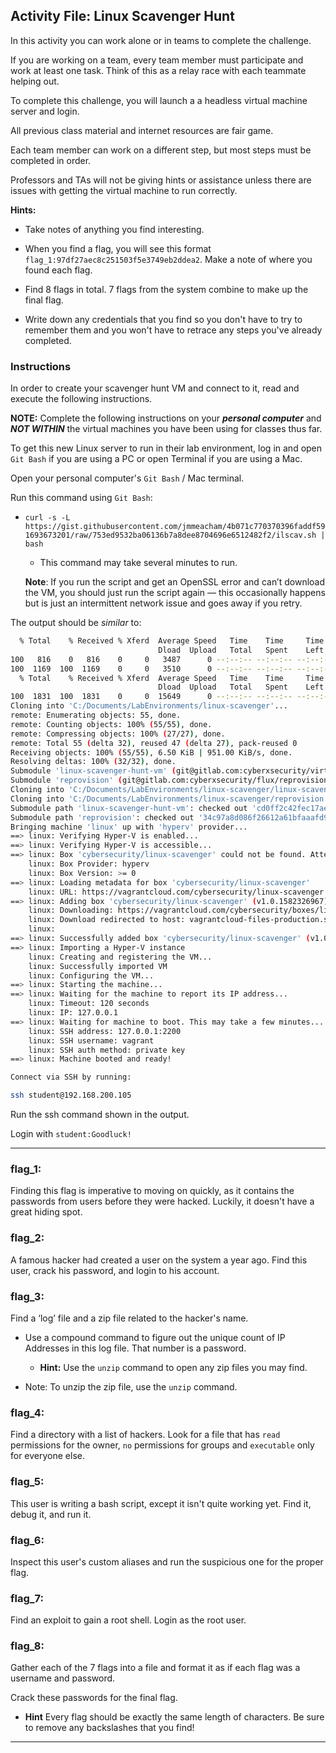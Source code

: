## Activity File: Linux Scavenger Hunt

In this activity you can work alone or in teams to complete the challenge.

If you are working on a team, every team member must participate and work at least one task. Think of this as a relay race with each teammate helping out.

To complete this challenge, you will launch a a headless virtual machine server and login.

All previous class material and internet resources are fair game.

Each team member can work on a different step, but most steps must be completed in order.

Professors and TAs will not be giving hints or assistance unless there are issues with getting the virtual machine to run correctly.

**Hints:**

- Take notes of anything you find interesting.

- When you find a flag, you will see this format `flag_1:97df27aec8c251503f5e3749eb2ddea2`. Make a note of where you found each flag. 

- Find 8 flags in total. 7 flags from the system combine to make up the final flag.

- Write down any credentials that you find so you don't have to try to remember them and you won't have to retrace any steps you've already completed.

### Instructions

In order to create your scavenger hunt VM and connect to it, read and execute the following instructions.

**NOTE:** Complete the following instructions on your _**personal computer**_ and _**NOT WITHIN**_ the virtual machines you have been using for classes thus far.

To get this new Linux server to run in their lab environment, log in and open `Git Bash` if you are using a PC or open Terminal if you are using a Mac.

Open your personal computer's `Git Bash` / Mac terminal.

Run this command using `Git Bash`:

- `curl -s -L https://gist.githubusercontent.com/jmmeacham/4b071c770370396faddf591693673201/raw/753ed9532ba06136b7a8dee8704696e6512482f2/ilscav.sh | bash`

    - This command may take several minutes to run.

    **Note**: If you run the script and get an OpenSSL error and can’t download the VM, you should just run the script again — this occasionally happens but is just an intermittent network issue and goes away if you retry.

The output should be _similar_ to:

```bash
  % Total    % Received % Xferd  Average Speed   Time    Time     Time  Current
                                 Dload  Upload   Total   Spent    Left  Speed
100   816    0   816    0     0   3487      0 --:--:-- --:--:-- --:--:--  3502
100  1169  100  1169    0     0   3510      0 --:--:-- --:--:-- --:--:--  3510
  % Total    % Received % Xferd  Average Speed   Time    Time     Time  Current
                                 Dload  Upload   Total   Spent    Left  Speed
100  1831  100  1831    0     0  15649      0 --:--:-- --:--:-- --:--:-- 15649
Cloning into 'C:/Documents/LabEnvironments/linux-scavenger'...
remote: Enumerating objects: 55, done.
remote: Counting objects: 100% (55/55), done.
remote: Compressing objects: 100% (27/27), done.
remote: Total 55 (delta 32), reused 47 (delta 27), pack-reused 0
Receiving objects: 100% (55/55), 6.50 KiB | 951.00 KiB/s, done.
Resolving deltas: 100% (32/32), done.
Submodule 'linux-scavenger-hunt-vm' (git@gitlab.com:cyberxsecurity/virtual-machines/linux-scavenger-hunt-vm.git) registered for path 'linux-scavenger-hunt-vm'
Submodule 'reprovision' (git@gitlab.com:cyberxsecurity/flux/reprovision.git) registered for path 'reprovision'
Cloning into 'C:/Documents/LabEnvironments/linux-scavenger/linux-scavenger-hunt-vm'...
Cloning into 'C:/Documents/LabEnvironments/linux-scavenger/reprovision'...
Submodule path 'linux-scavenger-hunt-vm': checked out 'cd0ff2c42fec17aeb2d7d65250d539ac9412da18'
Submodule path 'reprovision': checked out '34c97a8d086f26612a61bfaaafd95bb975c968aa'
Bringing machine 'linux' up with 'hyperv' provider...
==> linux: Verifying Hyper-V is enabled...
==> linux: Verifying Hyper-V is accessible...
==> linux: Box 'cybersecurity/linux-scavenger' could not be found. Attempting to find and install...
    linux: Box Provider: hyperv
    linux: Box Version: >= 0
==> linux: Loading metadata for box 'cybersecurity/linux-scavenger'
    linux: URL: https://vagrantcloud.com/cybersecurity/linux-scavenger
==> linux: Adding box 'cybersecurity/linux-scavenger' (v1.0.1582326967) for provider: hyperv
    linux: Downloading: https://vagrantcloud.com/cybersecurity/boxes/linux-scavenger/versions/1.0.1582326967/providers/hyperv.box
    linux: Download redirected to host: vagrantcloud-files-production.s3.amazonaws.com
    linux:
==> linux: Successfully added box 'cybersecurity/linux-scavenger' (v1.0.1582326967) for 'hyperv'!
==> linux: Importing a Hyper-V instance
    linux: Creating and registering the VM...
    linux: Successfully imported VM
    linux: Configuring the VM...
==> linux: Starting the machine...
==> linux: Waiting for the machine to report its IP address...
    linux: Timeout: 120 seconds
    linux: IP: 127.0.0.1
==> linux: Waiting for machine to boot. This may take a few minutes...
    linux: SSH address: 127.0.0.1:2200
    linux: SSH username: vagrant
    linux: SSH auth method: private key
==> linux: Machine booted and ready!

Connect via SSH by running:

ssh student@192.168.200.105
```

Run the ssh command shown in the output.

Login with `student:Goodluck!`

---

### flag_1:

Finding this flag is imperative to moving on quickly, as it contains the passwords from users before they were hacked. Luckily, it doesn't have a great hiding spot.

### flag_2:

A famous hacker had created a user on the system a year ago. Find this user, crack his password, and login to his account.

### flag_3:

Find a ‘log’ file and a zip file related to the hacker's name.  

- Use a compound command to figure out the unique count of IP Addresses in this log file. That number is a password.

  - **Hint:** Use the `unzip` command to open any zip files you may find. 

- Note: To unzip the zip file, use the `unzip` command. 

### flag_4:

Find a directory with a list of hackers. Look for a file that has `read` permissions for the owner, `no` permissions for groups and `executable` only for everyone else.

### flag_5:

This user is writing a bash script, except it isn't quite working yet. Find it, debug it, and run it.

### flag_6:

Inspect this user's custom aliases and run the suspicious one for the proper flag.

### flag_7:

Find an exploit to gain a root shell. Login as the root user.

### flag_8:

Gather each of the 7 flags into a file and format it as if each flag was a username and password.

Crack these passwords for the final flag.

- **Hint** Every flag should be exactly the same length of characters. Be sure to remove any backslashes that you find!

---
